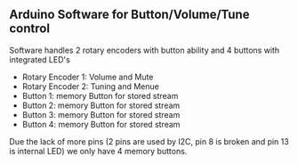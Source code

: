 ## Arduino Software for Button/Volume/Tune control
Software handles 2 rotary encoders with button ability and 4 buttons with integrated LED's

* Rotary Encoder 1: Volume and Mute
* Rotary Encoder 2: Tuning and Menue
* Button 1: memory Button for stored stream
* Button 2: memory Button for stored stream
* Button 3: memory Button for stored stream
* Button 4: memory Button for stored stream

Due the lack of more pins (2 pins are used by I2C, pin 8 is broken and pin 13 is internal LED) we only have 4 memory buttons.
